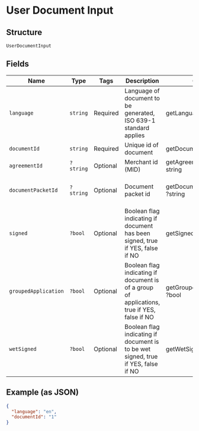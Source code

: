 
# User Document Input

## Structure

`UserDocumentInput`

## Fields

| Name | Type | Tags | Description | Getter | Setter |
|  --- | --- | --- | --- | --- | --- |
| `language` | `string` | Required | Language of document to be generated,  ISO 639-1 standard applies | getLanguage(): string | setLanguage(string language): void |
| `documentId` | `string` | Required | Unique id of document | getDocumentId(): string | setDocumentId(string documentId): void |
| `agreementId` | `?string` | Optional | Merchant id (MID) | getAgreementId(): ?string | setAgreementId(?string agreementId): void |
| `documentPacketId` | `?string` | Optional | Document packet id | getDocumentPacketId(): ?string | setDocumentPacketId(?string documentPacketId): void |
| `signed` | `?bool` | Optional | Boolean flag indicating if document has been signed, true if  YES, false if NO | getSigned(): ?bool | setSigned(?bool signed): void |
| `groupedApplication` | `?bool` | Optional | Boolean flag indicating if document is of a group of applications, true if  YES, false if NO | getGroupedApplication(): ?bool | setGroupedApplication(?bool groupedApplication): void |
| `wetSigned` | `?bool` | Optional | Boolean flag indicating if document is to be wet signed, true if  YES, false if NO | getWetSigned(): ?bool | setWetSigned(?bool wetSigned): void |

## Example (as JSON)

```json
{
  "language": "en",
  "documentId": "1"
}
```

